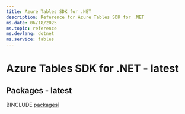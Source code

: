```yaml
---
title: Azure Tables SDK for .NET
description: Reference for Azure Tables SDK for .NET
ms.date: 06/18/2025
ms.topic: reference
ms.devlang: dotnet
ms.service: tables
---
```

# Azure Tables SDK for .NET - latest
## Packages - latest
[!INCLUDE [packages](tables-index.md)]
